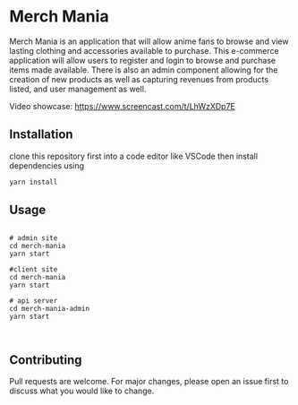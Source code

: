 # Merch Mania

Merch Mania is an application that will allow anime fans to browse and view lasting clothing and accessories available to purchase. This e-commerce application will allow users to register and login to browse and purchase items made available. There is also an admin component allowing for the creation of new products as well as capturing revenues from products listed, and user management as well. 

Video showcase: https://www.screencast.com/t/LhWzXDp7E


## Installation

clone this repository first into a code editor like VSCode then install dependencies using

```bash
yarn install
```


## Usage

```

# admin site 
cd merch-mania
yarn start

#client site 
cd merch-mania
yarn start

# api server
cd merch-mania-admin
yarn start 



```

## Contributing

Pull requests are welcome. For major changes, please open an issue first
to discuss what you would like to change.
